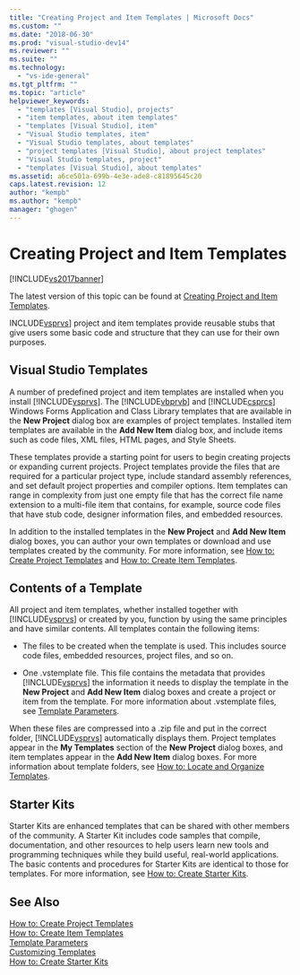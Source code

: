 ```yaml
---
title: "Creating Project and Item Templates | Microsoft Docs"
ms.custom: ""
ms.date: "2018-06-30"
ms.prod: "visual-studio-dev14"
ms.reviewer: ""
ms.suite: ""
ms.technology: 
  - "vs-ide-general"
ms.tgt_pltfrm: ""
ms.topic: "article"
helpviewer_keywords: 
  - "templates [Visual Studio], projects"
  - "item templates, about item templates"
  - "templates [Visual Studio], item"
  - "Visual Studio templates, item"
  - "Visual Studio templates, about templates"
  - "project templates [Visual Studio], about project templates"
  - "Visual Studio templates, project"
  - "templates [Visual Studio], about templates"
ms.assetid: a6ce501a-699b-4e3e-ade8-c81895645c20
caps.latest.revision: 12
author: "kempb"
ms.author: "kempb"
manager: "ghogen"
---
```

# Creating Project and Item Templates
[!INCLUDE[vs2017banner](../includes/vs2017banner.md)]

The latest version of this topic can be found at [Creating Project and Item Templates](https://docs.microsoft.com/visualstudio/ide/creating-project-and-item-templates).  
  
INCLUDE[vsprvs](../includes/vsprvs-md.md)] project and item templates provide reusable stubs that give users some basic code and structure that they can use for their own purposes.  
  
## Visual Studio Templates  
 A number of predefined project and item templates are installed when you install [!INCLUDE[vsprvs](../includes/vsprvs-md.md)]. The [!INCLUDE[vbprvb](../includes/vbprvb-md.md)] and [!INCLUDE[csprcs](../includes/csprcs-md.md)] Windows Forms Application and Class Library templates that are available in the **New Project** dialog box are examples of project templates. Installed item templates are available in the **Add New Item** dialog box, and include items such as code files, XML files, HTML pages, and Style Sheets.  
  
 These templates provide a starting point for users to begin creating projects or expanding current projects. Project templates provide the files that are required for a particular project type, include standard assembly references, and set default project properties and compiler options. Item templates can range in complexity from just one empty file that has the correct file name extension to a multi-file item that contains, for example, source code files that have stub code, designer information files, and embedded resources.  
  
 In addition to the installed templates in the **New Project** and **Add New Item** dialog boxes, you can author your own templates or download and use templates created by the community. For more information, see [How to: Create Project Templates](../ide/how-to-create-project-templates.md) and [How to: Create Item Templates](../ide/how-to-create-item-templates.md).  
  
## Contents of a Template  
 All project and item templates, whether installed together with [!INCLUDE[vsprvs](../includes/vsprvs-md.md)] or created by you, function by using the same principles and have similar contents. All templates contain the following items:  
  
-   The files to be created when the template is used. This includes source code files, embedded resources, project files, and so on.  
  
-   One .vstemplate file. This file contains the metadata that provides [!INCLUDE[vsprvs](../includes/vsprvs-md.md)] the information it needs to display the template in the **New Project** and **Add New Item** dialog boxes and create a project or item from the template. For more information about .vstemplate files, see [Template Parameters](../ide/template-parameters.md).  
  
 When these files are compressed into a .zip file and put in the correct folder, [!INCLUDE[vsprvs](../includes/vsprvs-md.md)] automatically displays them. Project templates appear in the **My Templates** section of the **New Project** dialog boxes, and item templates appear in the **Add New Item** dialog boxes. For more information about template folders, see [How to: Locate and Organize Templates](../ide/how-to-locate-and-organize-project-and-item-templates.md).  
  
## Starter Kits  
 Starter Kits are enhanced templates that can be shared with other members of the community. A Starter Kit includes code samples that compile, documentation, and other resources to help users learn new tools and programming techniques while they build useful, real-world applications. The basic contents and procedures for Starter Kits are identical to those for templates. For more information, see [How to: Create Starter Kits](../ide/how-to-create-starter-kits.md).  
  
## See Also  
 [How to: Create Project Templates](../ide/how-to-create-project-templates.md)   
 [How to: Create Item Templates](../ide/how-to-create-item-templates.md)   
 [Template Parameters](../ide/template-parameters.md)   
 [Customizing Templates](../ide/customizing-project-and-item-templates.md)   
 [How to: Create Starter Kits](../ide/how-to-create-starter-kits.md)



